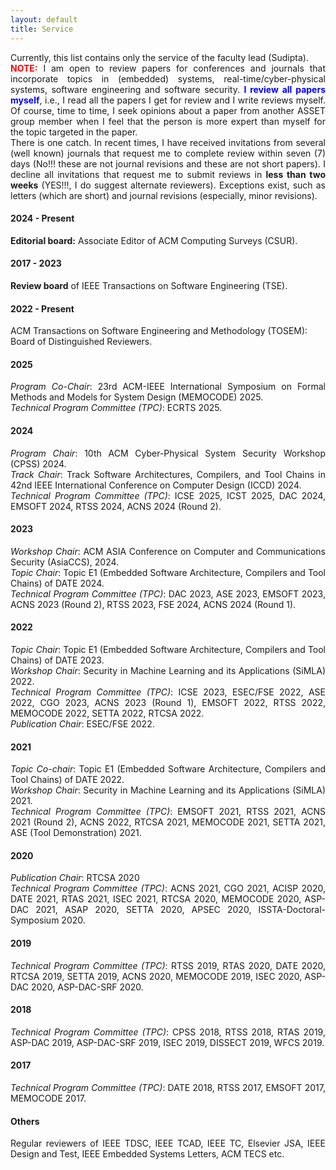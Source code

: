 ```yaml
---
layout: default
title: Service
---
```


<p style="text-align:justify">
Currently, this list contains only the service of the faculty lead (Sudipta). 
<br>
<font color="red"><b>NOTE:</b></font>
I am open to review papers for conferences and journals that incorporate 
topics in (embedded) systems, real-time/cyber-physical systems, software 
engineering and software security. <font color="blue"><b>I review all papers myself</b></font>, 
i.e., I read all the papers I get for review and I write reviews myself. Of course, time 
to time, I seek opinions about a paper from another ASSET group member when 
I feel that the person is more expert than myself for the topic targeted in the paper.  
<br>
There is one catch. In recent times, I have received invitations from several 
(well known) journals that request me to 
complete review within seven (7) days (No!!! these are not journal revisions and 
these are not short papers). I decline all invitations that request me to submit 
reviews in <b>less than two weeks</b> (YES!!!, I do suggest alternate 
reviewers). Exceptions exist, such as letters (which are short) and journal 
revisions (especially, minor revisions).   
</p>

#### 2024 - Present

<b>Editorial board:</b> Associate Editor of ACM Computing Surveys (CSUR). 

#### 2017 - 2023

<b>Review board</b> of IEEE Transactions on Software Engineering (TSE).

#### 2022 - Present

ACM Transactions on Software Engineering and Methodology (TOSEM): Board of Distinguished Reviewers.

#### 2025
<p style="text-align:justify">
<i>Program Co-Chair</i>: 23rd ACM-IEEE International Symposium on Formal Methods and Models for System Design (MEMOCODE) 2025.
<br>
<i>Technical Program Committee (TPC)</i>: ECRTS 2025. 
</p>

#### 2024
<p style="text-align:justify">
<i>Program Chair</i>: 10th ACM Cyber-Physical System Security Workshop (CPSS) 2024.
<br>
<i>Track Chair</i>: Track Software Architectures, Compilers, and Tool Chains in 42nd IEEE International Conference on Computer Design (ICCD) 2024.
<br>
<i>Technical Program Committee (TPC)</i>: ICSE 2025, ICST 2025, DAC 2024, EMSOFT 2024, RTSS 2024, ACNS 2024 (Round 2). 
</p> 

#### 2023
<p style="text-align:justify">
<i>Workshop Chair</i>: ACM ASIA Conference on Computer and Communications Security (AsiaCCS), 2024.
<br>
<i>Topic Chair</i>: Topic E1 (Embedded Software Architecture, Compilers and Tool Chains) of DATE 2024.
<br>
<i>Technical Program Committee (TPC)</i>: DAC 2023, ASE 2023, EMSOFT 2023, ACNS 2023 (Round 2), RTSS 2023, FSE 2024, ACNS 2024 (Round 1). 
</p> 

#### 2022
<p style="text-align:justify">
<i>Topic Chair</i>: Topic E1 (Embedded Software Architecture, Compilers and Tool Chains) of DATE 2023.
<br>
<i>Workshop Chair</i>: Security in Machine Learning and its Applications (SiMLA) 2022.
<br>
<i>Technical Program Committee (TPC)</i>: ICSE 2023, ESEC/FSE 2022, ASE 2022, CGO 2023, ACNS 2023 (Round 1), EMSOFT 2022, RTSS 2022, MEMOCODE 2022, SETTA 2022, RTCSA 2022.  
<br>
<i>Publication Chair</i>: ESEC/FSE 2022.
</p> 

#### 2021

<p style="text-align:justify">
<i>Topic Co-chair</i>: Topic E1 (Embedded Software Architecture, Compilers and Tool Chains) of DATE 2022.
<br>
<i>Workshop Chair</i>: Security in Machine Learning and its Applications (SiMLA) 2021.
<br>
<i>Technical Program Committee (TPC)</i>: EMSOFT 2021, RTSS 2021, ACNS 2021 (Round 2), ACNS 2022, RTCSA 2021, MEMOCODE 2021, SETTA 2021, ASE (Tool Demonstration) 2021.
</p> 

#### 2020

<p style="text-align:justify">
<i>Publication Chair</i>: RTCSA 2020
<br>
<i>Technical Program Committee (TPC)</i>: ACNS 2021, CGO 2021, ACISP 2020, DATE 2021, RTAS 2021, ISEC 2021, RTCSA 2020, MEMOCODE 2020, ASP-DAC 2021, ASAP 2020, SETTA 2020, APSEC 2020, ISSTA-Doctoral-Symposium 2020.  
</p> 

#### 2019

<p style="text-align:justify">
<i>Technical Program Committee (TPC)</i>: RTSS 2019, RTAS 2020, DATE 2020, RTCSA 2019, SETTA 2019, ACNS 2020, MEMOCODE 2019, ISEC 2020, ASP-DAC 2020, ASP-DAC-SRF 2020. 
</p> 

#### 2018

<p style="text-align:justify">
<i>Technical Program Committee (TPC)</i>: CPSS 2018, RTSS 2018, RTAS 2019, ASP-DAC 2019, ASP-DAC-SRF 2019, ISEC 2019, DISSECT 2019, WFCS 2019.
</p>

#### 2017

<p style="text-align:justify">
<i>Technical Program Committee (TPC)</i>: DATE 2018, RTSS 2017, EMSOFT 2017, MEMOCODE 2017.
</p>


#### Others

<p style="text-align:justify">
Regular reviewers of IEEE TDSC, IEEE TCAD, IEEE TC, Elsevier JSA, IEEE Design and Test, IEEE Embedded Systems Letters, 
ACM TECS etc.
</p>
